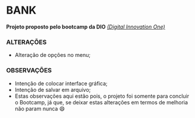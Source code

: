 # BANK

**Projeto proposto pelo bootcamp da DIO** *[(Digital Innovation One)](https://github.com/leotatu/DIO)*

### 

### ALTERAÇÕES

- Alteração de opções no menu;

### 

### OBSERVAÇÕES

- Intenção de colocar interface gráfica;
- Intenção de salvar em arquivo;
- Estas observações aqui estão pois, o projeto foi somente para concluir o Bootcamp, já que, se deixar estas alterações em termos de melhoria não param nunca :smile:
